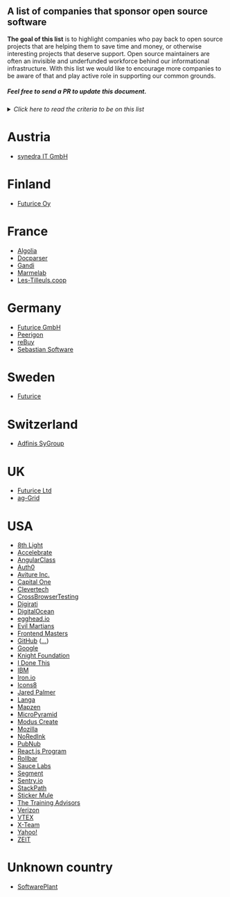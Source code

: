 ## A list of companies that sponsor open source software

**The goal of this list** is to highlight companies who pay back to open source projects that are helping them to save time and money, or otherwise interesting projects that deserve support. Open source maintainers are often an invisible and underfunded workforce behind our informational infrastructure. With this list we would like to encourage more companies to be aware of that and play active role in supporting our common grounds.

##### Feel free to send a PR to update this document.

<details>
<summary><em>Click here to read the criteria to be on this list</em></summary>
  <h3>Definitions</h3>
  <ul>
    <li>COMPANY: a legal entity made to generate profit.</li>
    <li>OPEN SOURCE PROJECT: any project under one of the licenses that comply with the open source definition as listed (and defined) on https://opensource.org/licenses</li>
    <li>THIRD-PARTY OPEN SOURCE PROJECT: an OPEN SOURCE PROJECT licensed under a different name to the COMPANY in question.</li>
    <li>SUPPORT (verb): to donate money to maintainers of an OPEN SOURCE PROJECT, or to allocate time for employees to contribute to OPEN SOURCE PROJECTS.</li>
  </ul>
  <h3>Criteria for inclusion</h3>
  <p>In order for an entry to be accepted into this list, the following criteria must be met</p>
  <ul>
    <li>Each entry is a COMPANY which systematically SUPPORTS some THIRD-PARTY OPEN SOURCE PROJECTS.</li>
    <li>Each entry should list the: (1) COMPANY name, (2) link(s) to blog post or page proving the support.</li>
  </ul>
</details> 

# Austria

- [synedra IT GmbH](https://opencollective.com/jfellner)

# Finland

- [Futurice Oy](https://spiceprogram.org/)

# France

- [Algolia](https://opencollective.com/algolia)
- [Docparser](https://opencollective.com/docparser)
- [Gandi](https://www.gandi.net/supports)
- [Marmelab](https://marmelab.com/blog/)
- [Les-Tilleuls.coop](https://les-tilleuls.coop/fr/blog)

# Germany

- [Futurice GmbH](https://spiceprogram.org)
- [Peerigon](https://opencollective.com/peerigon)
- [reBuy](https://opencollective.com/rebuy)
- [Sebastian Software](https://opencollective.com/sebastiansoft)

# Sweden

- [Futurice](https://spiceprogram.org)

# Switzerland

- [Adfinis SyGroup](https://www.adfinis-sygroup.ch/en/about/engagement.html)

# UK

- [Futurice Ltd](https://spiceprogram.org)
- [ag-Grid](https://opencollective.com/ag-grid)

# USA

- [8th Light](https://opencollective.com/8thlight)
- [Accelebrate](https://opencollective.com/accelebrate)
- [AngularClass](https://opencollective.com/angularclass)
- [Auth0](https://opencollective.com/auth0)
- [Aviture Inc.](https://opencollective.com/contact4)
- [Capital One](https://opencollective.com/capitalone)
- [Clevertech](https://opencollective.com/michellemcfarland)
- [CrossBrowserTesting](https://opencollective.com/crossbrowsertesting)
- [Digirati](https://opencollective.com/johnbaker)
- [DigitalOcean](https://opencollective.com/digitalocean)
- [egghead.io](https://opencollective.com/joelhooks)
- [Evil Martians](https://evilmartians.com/#oss)
- [Frontend Masters](https://opencollective.com/frontendmasters)
- [GitHub](https://fosster.herokuapp.com/) ([.](https://www.linuxfoundation.org/members/corporate)[.](https://www.freexian.com/en/services/debian-lts.html)[.](https://opencollective.com/github))
- [Google](https://opencollective.com/google)
- [Knight Foundation](https://opencollective.com/knightfdn)
- [I Done This](https://opencollective.com/idonethis)
- [IBM](http://www-03.ibm.com/press/us/en/pressrelease/41926.wss)
- [Iron.io](https://opencollective.com/getiron)
- [Icons8](https://icons8.com/icon)
- [Jared Palmer](https://opencollective.com/jaredpalmer)
- [Langa](https://opencollective.com/langa)
- [Mapzen](https://opencollective.com/mapzen)
- [MicroPyramid](https://opencollective.com/micropyramid)
- [Modus Create](https://opencollective.com/moduscreate)
- [Mozilla](https://www.mozilla.org/en-US/moss/)
- [NoRedInk](http://tech.noredink.com/post/136615783598/welcome-evan)
- [PubNub](https://opencollective.com/pubnub)
- [React.js Program](https://opencollective.com/reactjsprogram)
- [Rollbar](https://opencollective.com/rollbar)
- [Sauce Labs](https://opencollective.com/saucelabs)
- [Segment](https://opencollective.com/segment)
- [Sentry.io](https://opencollective.com/sentry)
- [StackPath](https://opencollective.com/stackpath)
- [Sticker Mule](https://opencollective.com/stickermule)
- [The Training Advisors](https://opencollective.com/thetrainingadvisors)
- [Verizon](https://opencollective.com/verizon)
- [VTEX](https://opencollective.com/vtex)
- [X-Team](https://opencollective.com/xteam)
- [Yahoo!](https://opencollective.com/yahoo)
- [ZEIT](https://opencollective.com/zeit)

# Unknown country

- [SoftwarePlant](https://opencollective.com/softwareplant)
